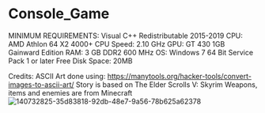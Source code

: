 
# Console_Game


MINIMUM REQUIREMENTS:
Visual C++ Redistributable 2015-2019
CPU: AMD Athlon 64 X2 4000+
CPU Speed: 2.10 GHz
GPU: GT 430 1GB Gainward Edition
RAM: 3 GB DDR2 600 MHz
OS: Windows 7 64 Bit Service Pack 1 or later 
Free Disk Space: 20MB

Credits:
ASCII Art done using: https://manytools.org/hacker-tools/convert-images-to-ascii-art/
Story is based on The Elder Scrolls V: Skyrim
Weapons, items and enemies are from Minecraft
![140732825-35d83818-92db-48e7-9a56-78b625a62378](https://user-images.githubusercontent.com/80701407/142838556-f5c5cc31-4950-48af-9dad-59ac6f90dd20.png)
